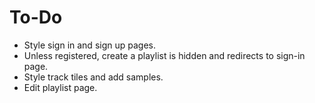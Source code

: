 # To-Do

- Style sign in and sign up pages.
- Unless registered, create a playlist is hidden and redirects to sign-in page.
- Style track tiles and add samples.
- Edit playlist page.